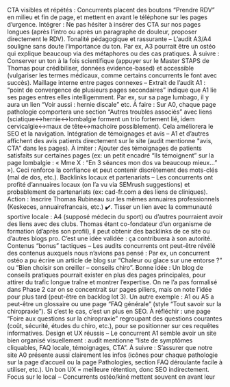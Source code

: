 CTA visibles et répétés : Concurrents placent des boutons “Prendre RDV” en milieu et fin de page, et mettent en avant le téléphone sur les pages d’urgence. Intégrer : Ne pas hésiter à insérer des CTA sur nos pages longues (après l’intro ou après un paragraphe de douleur, proposer directement le RDV). Tonalité pédagogique et rassurante – L’audit A3/A4 souligne sans doute l’importance du ton. Par ex, A3 pourrait être un ostéo qui explique beaucoup via des métaphores ou des cas pratiques. À suivre : Conserver un ton à la fois scientifique (appuyer sur le Master STAPS de Thomas pour crédibiliser, données evidence-based) et accessible (vulgariser les termes médicaux, comme certains concurrents le font avec succès). Maillage interne entre pages connexes – Extrait de l’audit A1 : “point de convergence de plusieurs pages secondaires” indique que A1 lie ses pages entres elles intelligemment. Par ex, sur sa page lumbago, il y aura un lien “Voir aussi : hernie discale” etc. À faire : Sur A0, chaque page pathologie comportera une section “Autres troubles associés” avec liens (sciatique<->hernie<->lombalgie forment un trio fortement lié, idem cervicalgie<->maux de tête<->machoire possiblement). Cela améliorera le SEO et la navigation. Intégration de témoignages et avis – A1 et d’autres affichent des avis patients directement sur le site (audit mentionne "avis, CTA" dans les pages). À imiter : Ajouter des témoignages de patients satisfaits sur certaines pages (ex: un petit encadré “Ils témoignent” sur la page lombalgie : « Mme X : “En 3 séances mon dos va beaucoup mieux…” »). Ceci renforce la confiance et peut contenir discrètement des mots-clés (mal de dos, etc.). Backlinks locaux et partenariats – Les concurrents ont profité d’annuaires locaux (on l’a vu via SEMrush suggestions) et probablement de partenariats (ex: cad-fr.com a des liens de cliniques). Action : Inscrire Thomas Rubineau sur les mêmes annuaires professionnels (Keskeces, annuairefrancais, etc.) ✔️. Tisser un lien avec la communauté sportive locale : A4 (supposé médecin du sport) ou d’autres pourraient avoir des liens avec des clubs. Thomas étant co-fondateur d’un organisme de formation (d’après son profil), il peut obtenir des backlinks de ce site ou d’autres blogs pro. C’est une idée validée : ça contribuera à son autorité. Contenus “bonus” tactiques – Les audits concurrents ont peut-être révélé des contenus auxquels nous n’avions pas pensé : Par ex, un concurrent ostéo a pu écrire un article de blog sur “Chaleur ou glace sur une entorse ?” ou “Bien choisir son oreiller – conseils chiro”. Bonne idée : Un blog de conseils pratiques pourrait exister en plus des pages principales, pour attirer du trafic longue traîne et montrer l’expertise. On ne l’a pas formalisé dans Phase 2 car on se concentrait sur pages piliers, mais on note l’idée pour plus tard (peut-être en backlog lot 3). Un autre exemple : A1 ou A5 a peut-être un glossaire ou une page “FAQ générale” (style “Tout savoir sur la chiropraxie”). Si c’est le cas, c’est un plus en SEO. À réfléchir : une page “Foire aux questions sur la chiropraxie” regroupant des questions courantes (coût, sécurité, études du chiro, etc.), pour se positionner sur ces requêtes informatives. Design et UX réussis – Le concurrent A1 semble avoir un site bien organisé visuellement : audit mentionne “liste de symptômes cliquables, FAQ locale, témoignages, CTA”. À suivre : S’assurer que notre site A0 présente aussi clairement les infos (icônes pour chaque pathologie sur la page d’accueil ou la page Pathologies, section FAQ déroulante facile à utiliser, etc.). Un bon UX = meilleure rétention, donc SEO indirectement. Focus sur le local – Concurrents ostéo/kiné mettent souvent en avant leur